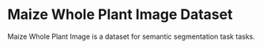 # Maize Whole Plant Image Dataset

Maize Whole Plant Image is a dataset for semantic segmentation task tasks.